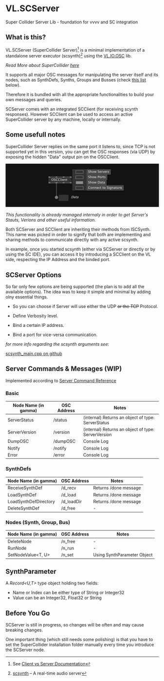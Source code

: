 # VL.SCServer
Super Collider Server Lib - foundation for vvvv and SC integration


## What is this?

VL.SCServer (SuperCollider Server)[^5] is a minimal implementation of a standalone server executor (scsynth)[^10] using the [VL.IO.OSC](https://github.com/vvvv/VL.IO.OSC) lib. 

<cite>Read More about SuperCollider [here](https://supercollider.github.io/)</cite>

It supports all major OSC messages for manipulating the server itself and its nodes, such as SynthDefs, Synths, Groups and Busses (check [this list](#scserver-options) below).

Therefore it is bundled with all the appropriate functionalities to build your own messages and queries.

SCServer comes with an integrated SCClient (for receiving scynth responses). However SCClient can be used to access an active SuperCollider server by any machine, locally or internally. 

## Some usefull notes

SuperCollider Server replies on the same port it listens to, since TCP is not supported yet in this version, you can get the OSC responses (via UDP) by exposing the hidden "Data" output pin on the OSCClient.

![Expose Data Pin](/img/OSCClient-Data-pin_00.png)

<cite>This functionality is already managed internaly in order to get Server's Stauts, Verions and other useful information.</cite>

Both SCServer and SCClient are inheriting their methods from ISCSynth. This name was picked in order to signify that both are implementing and sharing methods to communicate directly with any active scsynth.

In example, once you started scsynth (either via SCServer or directly or by using the SC IDE), you can access it by introducing a SCClient on the VL side, respecting the IP Address and the binded port.



## SCServer Options

So far only few options are being supported (the plan is to add all the available options). The idea was to keep it simple and minimal by adding olny essential things.

- So you can choose if Server will use either the UDP <s>or the TCP</s> Protocol.

- Define Verbosity level.

- Bind a certain IP address.

- Bind a port for vice-versa communication.


<i>for more info regarding the scsynth arguments see:</i>

[scsynth_main.cpp on github](https://github.com/supercollider/supercollider/blob/develop/server/scsynth/scsynth_main.cpp)





## Server Commands & Messages (WIP)
Implemented according to [Server Command Reference](https://doc.sccode.org/Reference/Server-Command-Reference.html)


### Basic
|Node Name (in gamma)|OSC Address|Notes|
|---------|-----------|-----|
|ServerStatus|/status|(internal) Returns an object of type: ServerStatus|
|ServerVersion|/version|(internal) Returns an object of type: ServerVersion|
|DumpOSC|/dumpOSC|Console Log|
|Notify|/notify|Console Log|
|Error|/error|Console Log|


### SynthDefs
|Node Name (in gamma)|OSC Address|Notes|
|---------|-----------|-----|
|ReceiveSynthDef|/d_recv|Returns /done message|
|LoadSynthDef|/d_load|Returns /done message|
|LoadSynthDefDirectory|/d_loadDir|Returns /done message|
|DeleteSynthDef|/d_free|-|


### Nodes (Synth, Group, Bus)
|Node Name (in gamma)|OSC Address|Notes|
|---------|-----------|-----|
|DeleteNode|/n_free|-|
|RunNode|/n_run|-|
|SetNodeValue<T, U>|/n_set|Using SynthParameter Object|



## SynthParameter

A <i>Record<U,T></i> type object holding two fields:

- Name or Index can be either type of String or Integer32
- Value can be an Integer32, Float32 or String

## Before You Go
SCServer is still in progress, so changes will be often and may cause breaking changes. 

One important thing (which still needs some polishing) is that you have to set the SuperCollider installation folder manually every time you introduce the SCServer node. 

[^5]: See [Client vs Server Documentation](https://doc.sccode.org/Guides/ClientVsServer.html)

[^10]: [scsynth](https://github.com/supercollider/supercollider/wiki/scsynth-development) – A real-time audio server
